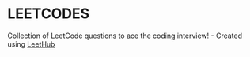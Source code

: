 # LEETCODES
Collection of LeetCode questions to ace the coding interview! - Created using [LeetHub](https://github.com/QasimWani/LeetHub)
